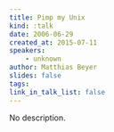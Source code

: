 ```yaml
---
title: Pimp my Unix
kind: :talk
date: 2006-06-29
created_at: 2015-07-11
speakers:
    - unknown
author: Matthias Beyer
slides: false
tags:
link_in_talk_list: false
---
```


No description.
